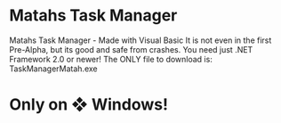 # Matahs Task Manager
Matahs Task Manager - Made with Visual Basic
It is not even in the first Pre-Alpha, but its good and safe from crashes.
You need just .NET Framework 2.0 or newer!
The ONLY file to download is: TaskManagerMatah.exe
# Only on ❖ Windows!

